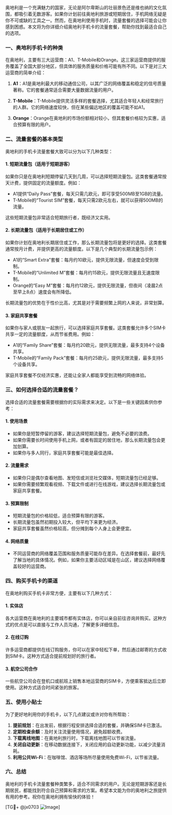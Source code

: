 奥地利是一个充满魅力的国家，无论是阿尔卑斯山的壮丽景色还是维也纳的文化氛围，都吸引着无数游客。如果你计划前往奥地利旅游或短期居住，手机网络无疑是你不可或缺的工具之一。然而，在奥地利使用手机时，流量套餐的选择可能会让你感到困惑。本文将为你详细介绍奥地利手机卡的流量套餐，帮助你找到最适合自己的选项。

### 一、奥地利手机卡的种类

在奥地利，主要有三大运营商：A1、T-Mobile和Orange。这三家运营商提供的服务覆盖了全国大部分地区，但具体的服务质量和价格可能有所不同。以下是对三大运营商的简单介绍：

1. **A1**：A1是奥地利最大的移动通信公司，以其广泛的网络覆盖和稳定的信号质量著称。它的套餐通常适合需要大量数据流量的用户。
   
2. **T-Mobile**：T-Mobile提供灵活多样的套餐选择，尤其适合年轻人和经常旅行的人群。它的网络速度较快，但在某些偏远地区的覆盖可能不如A1。

3. **Orange**：Orange在奥地利的市场份额相对较小，但其套餐价格较为实惠，适合预算有限的用户。

### 二、流量套餐的基本类型

奥地利的手机卡流量套餐大致可以分为以下几种类型：

#### 1. 短期流量包（适用于短期游客）
如果你只是在奥地利短期停留几天到几周，可以选择短期流量包。这类套餐通常按天计费，提供固定的流量额度。例如：
- A1提供“Daily Pass”套餐，每天只需几欧元，即可享受500MB至1GB的流量。
- T-Mobile的“Tourist SIM”套餐，每天只需2欧元左右，就可以获得500MB的流量。

这些短期流量包非常适合短期旅行者，既经济又实用。

#### 2. 长期流量包（适用于长期居住或工作）
如果你计划在奥地利长期居住或工作，那么长期流量包将是更好的选择。这类套餐通常按月计费，并提供更高的流量额度。以下是几个典型的长期流量包示例：
- A1的“Smart Extra”套餐：每月约10欧元，提供无限流量，但速度会受到限制。
- T-Mobile的“Unlimited M”套餐：每月约15欧元，提供无限流量且无速度限制。
- Orange的“Easy M”套餐：每月约12欧元，提供无限流量，但夜间（凌晨2点至早上8点）速度会有所降低。

长期流量包的优势在于性价比高，尤其是对于需要频繁上网的人来说，非常划算。

#### 3. 家庭共享套餐
如果你与家人或朋友一起旅行，可以选择家庭共享套餐。这类套餐允许多个SIM卡共享一定的流量额度，从而节省费用。例如：
- A1的“Family Share”套餐：每月约20欧元，提供无限流量，最多支持4个设备共享。
- T-Mobile的“Family Pack”套餐：每月约25欧元，提供无限流量，最多支持5个设备共享。

家庭共享套餐不仅经济实惠，还能让全家人都能享受到流畅的网络体验。

### 三、如何选择合适的流量套餐？

选择合适的流量套餐需要根据你的实际需求来决定。以下是一些关键因素供你参考：

#### 1. 使用场景
- 如果你是短暂停留的游客，建议选择短期流量包，避免不必要的浪费。
- 如果你需要长时间使用手机上网，或者有固定的居住地，那么长期流量包会更加划算。
- 如果你与多人同行，家庭共享套餐可能是最佳选择。

#### 2. 流量需求
- 如果你只是偶尔查看地图、发短信或浏览社交媒体，短期流量包已经足够。
- 如果你需要频繁观看视频、下载文件或进行在线游戏，建议选择长期流量包或家庭共享套餐。

#### 3. 预算限制
- 短期流量包的价格较低，适合预算有限的游客。
- 长期流量包虽然初期投入较大，但平均下来更为经济。
- 家庭共享套餐虽然价格较高，但分摊到每个人身上会更便宜。

#### 4. 网络质量
- 不同运营商的网络覆盖范围和服务质量可能存在差异。在选择套餐前，最好先了解当地的具体情况。例如，如果你主要活动区域是在山区，建议选择网络覆盖较好的运营商。

### 四、购买手机卡的渠道

在奥地利购买手机卡非常方便，主要有以下几种方式：

#### 1. 实体店
各大运营商在奥地利的主要城市都有实体店，你可以亲自前往咨询并购买。这种方式的优点是可以直接与工作人员沟通，了解更多详细信息。

#### 2. 在线订购
许多运营商都提供在线订购服务，你可以在家中轻松下单，然后通过邮寄的方式收到SIM卡。这种方式适合提前规划好的旅行者。

#### 3. 航空公司合作
一些航空公司会在登机口或航班上销售本地运营商的SIM卡，方便乘客抵达后立即使用。这种方式适合时间紧张的旅客。

### 五、使用小贴士

为了更好地利用你的手机卡，以下几点建议或许对你有所帮助：

1. **提前规划**：在出发前，根据行程安排选择合适的套餐，并确保SIM卡已激活。
2. **定期检查余额**：及时关注流量使用情况，避免超额收费。
3. **下载离线地图**：在奥地利旅行时，下载离线地图可以节省流量。
4. **关闭自动更新**：在移动数据连接下，关闭应用的自动更新功能，以减少流量消耗。
5. **利用公共Wi-Fi**：在咖啡馆、酒店等场所尽量使用免费Wi-Fi，以节省流量。

### 六、总结

奥地利的手机卡流量套餐种类繁多，适合不同需求的用户。无论是短期游客还是长期居民，都能找到符合自己预算和需求的方案。希望本文能为你的奥地利之旅提供有用的参考。祝你在奥地利拥有愉快的体验！

[TG💪+ @jx0703 ![Image](https://github.com/user-attachments/assets/dbca1d08-cadb-493c-b0ec-ad6f7a83f270)]